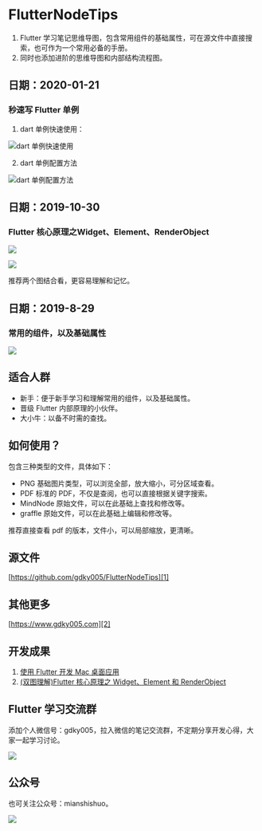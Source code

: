 # FlutterNodeTips
1. Flutter 学习笔记思维导图，包含常用组件的基础属性，可在源文件中直接搜索，也可作为一个常用必备的手册。
2. 同时也添加进阶的思维导图和内部结构流程图。

## 日期：2020-01-21

### 秒速写 Flutter 单例

1. dart 单例快速使用：

![dart 单例快速使用](https://github.com/gdky005/FlutterNodeTips/blob/master/%E7%A7%92%E9%80%9F%E5%86%99%20Flutter%20%E5%8D%95%E4%BE%8B/dart%20%E5%8D%95%E4%BE%8B%E5%BF%AB%E9%80%9F%E4%BD%BF%E7%94%A8.gif?raw=true)

2. dart 单例配置方法

![dart 单例配置方法](https://github.com/gdky005/FlutterNodeTips/blob/master/%E7%A7%92%E9%80%9F%E5%86%99%20Flutter%20%E5%8D%95%E4%BE%8B/dart%20%E5%8D%95%E4%BE%8B%E9%85%8D%E7%BD%AE%E6%96%B9%E6%B3%95.gif?raw=true)

## 日期：2019-10-30

### Flutter 核心原理之Widget、Element、RenderObject

![](https://raw.githubusercontent.com/gdky005/FlutterNodeTips/master/pic/flutter_mind_mapping_thumb.png)

![](https://raw.githubusercontent.com/gdky005/FlutterNodeTips/master/pic/flutter_internal_structure_thumb.png)

推荐两个图结合看，更容易理解和记忆。

## 日期：2019-8-29

### 常用的组件，以及基础属性

![](https://raw.githubusercontent.com/gdky005/FlutterNodeTips/master/pic/FlutterNode_%20thumb.png)

## 适合人群
- 新手：便于新手学习和理解常用的组件，以及基础属性。
- 晋级 Flutter 内部原理的小伙伴。
- 大小牛：以备不时需的查找。

## 如何使用？
包含三种类型的文件，具体如下：
 - PNG  基础图片类型，可以浏览全部，放大缩小，可分区域查看。
 - PDF  标准的 PDF，不仅是查阅，也可以直接根据关键字搜索。 
 - MindNode  原始文件，可以在此基础上查找和修改等。
 - graffle 原始文件，可以在此基础上编辑和修改等。

推荐直接查看 pdf 的版本，文件小，可以局部缩放，更清晰。
## 源文件

[https://github.com/gdky005/FlutterNodeTips][1]

## 其他更多

[https://www.gdky005.com][2]

## 开发成果

1. [使用 Flutter 开发 Mac 桌面应用](https://mp.weixin.qq.com/s/cq2AOUOQDsT4GDugCH8hdg)
2. [(双图理解)Flutter 核心原理之 Widget、Element 和 RenderObject](https://mp.weixin.qq.com/s/JbZPw4Em4aBWjMAwolqjLg)
 

## Flutter 学习交流群
添加个人微信号：gdky005，拉入微信的笔记交流群，不定期分享开发心得，大家一起学习讨论。

![](https://raw.githubusercontent.com/gdky005/FlutterNodeTips/master/pic/organization.png)

## 公众号

也可关注公众号：mianshishuo。

![](https://raw.githubusercontent.com/gdky005/FlutterNodeTips/master/pic/mianshishuo.bmp)



[1]:	https://github.com/gdky005/FlutterNodeTips
[2]:	https://www.gdky005.com
